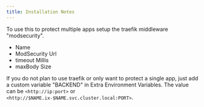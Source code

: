 ```yaml
---
title: Installation Notes
---
```


To use this to protect multiple apps setup the traefik middleware "modsecurity".

- Name
- ModSecurity Url
- timeout Millis
- maxBody Size

If you do not plan to use traefik or only want to protect a single app, just add a custom variable "BACKEND" in Extra Environment Variables.
The value can be `<http://ip:port>` or `<http://$NAME.ix-$NAME.svc.cluster.local:PORT>`.
